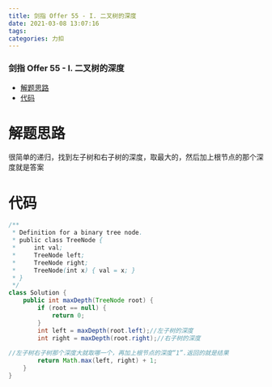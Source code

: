 ```yaml
---
title: 剑指 Offer 55 - I. 二叉树的深度
date: 2021-03-08 13:07:16
tags: 
categories: 力扣
---
```


<!--more-->

### 剑指 Offer 55 - I. 二叉树的深度

- [解题思路](#_3)
- [代码](#_5)

# 解题思路

很简单的递归，找到左子树和右子树的深度，取最大的，然后加上根节点的那个深度就是答案

# 代码

```java
/**
 * Definition for a binary tree node.
 * public class TreeNode {
 *     int val;
 *     TreeNode left;
 *     TreeNode right;
 *     TreeNode(int x) { val = x; }
 * }
 */
class Solution {
    public int maxDepth(TreeNode root) {
        if (root == null) {
            return 0;
        }
        int left = maxDepth(root.left);//左子树的深度
        int right = maxDepth(root.right);//右子树的深度
        
//左子树右子树那个深度大就取哪一个，再加上根节点的深度“1”.返回的就是结果
        return Math.max(left, right) + 1;
    }
}
```